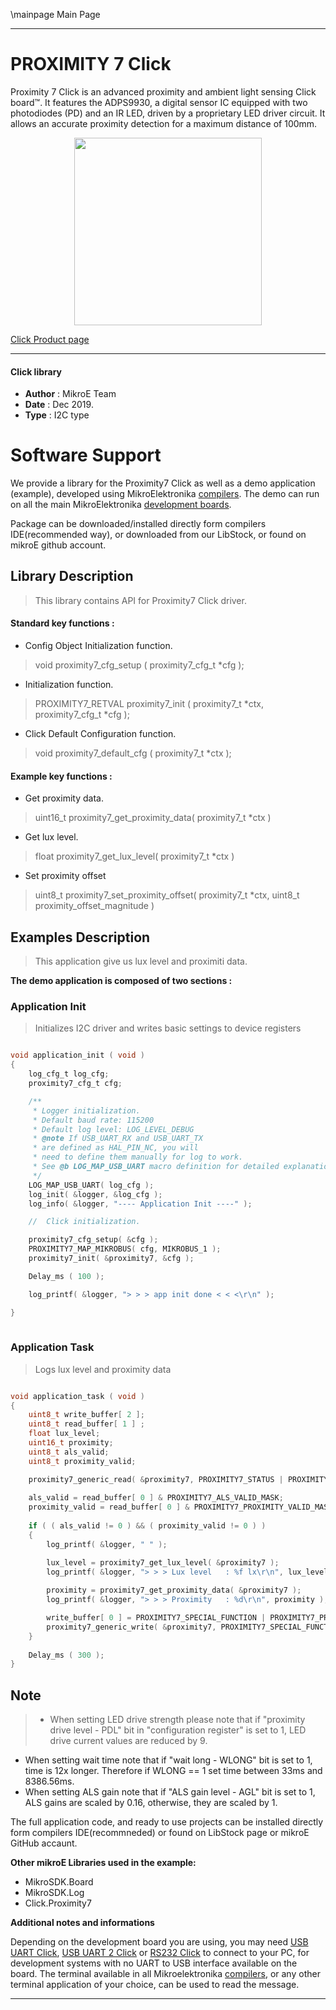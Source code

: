\mainpage Main Page
 
 

---
# PROXIMITY 7 Click

Proximity 7 Click is an advanced proximity and ambient light sensing Click board™. It features the ADPS9930, a digital sensor IC equipped with two photodiodes (PD) and an IR LED, driven by a proprietary LED driver circuit. It allows an accurate proximity detection for a maximum distance of 100mm.

<p align="center">
  <img src="https://download.mikroe.com/images/click_for_ide/proximity7_click.png" height=300px>
</p>

[Click Product page](https://www.mikroe.com/proximity-7-click)

---


#### Click library 

- **Author**        : MikroE Team
- **Date**          : Dec 2019.
- **Type**          : I2C type


# Software Support

We provide a library for the Proximity7 Click 
as well as a demo application (example), developed using MikroElektronika 
[compilers](https://shop.mikroe.com/compilers). 
The demo can run on all the main MikroElektronika [development boards](https://shop.mikroe.com/development-boards).

Package can be downloaded/installed directly form compilers IDE(recommended way), or downloaded from our LibStock, or found on mikroE github account. 

## Library Description

> This library contains API for Proximity7 Click driver.

#### Standard key functions :

- Config Object Initialization function.
> void proximity7_cfg_setup ( proximity7_cfg_t *cfg ); 
 
- Initialization function.
> PROXIMITY7_RETVAL proximity7_init ( proximity7_t *ctx, proximity7_cfg_t *cfg );

- Click Default Configuration function.
> void proximity7_default_cfg ( proximity7_t *ctx );


#### Example key functions :

- Get proximity data.
> uint16_t proximity7_get_proximity_data( proximity7_t *ctx )
 
- Get lux level.
> float proximity7_get_lux_level( proximity7_t *ctx )

- Set proximity offset
> uint8_t proximity7_set_proximity_offset( proximity7_t *ctx, uint8_t proximity_offset_magnitude )

## Examples Description

> This application give us lux level and proximiti data.

**The demo application is composed of two sections :**

### Application Init 

> Initializes I2C driver and writes basic settings to device registers

```c

void application_init ( void )
{
    log_cfg_t log_cfg;
    proximity7_cfg_t cfg;

    /** 
     * Logger initialization.
     * Default baud rate: 115200
     * Default log level: LOG_LEVEL_DEBUG
     * @note If USB_UART_RX and USB_UART_TX 
     * are defined as HAL_PIN_NC, you will 
     * need to define them manually for log to work. 
     * See @b LOG_MAP_USB_UART macro definition for detailed explanation.
     */
    LOG_MAP_USB_UART( log_cfg );
    log_init( &logger, &log_cfg );
    log_info( &logger, "---- Application Init ----" );

    //  Click initialization.

    proximity7_cfg_setup( &cfg );
    PROXIMITY7_MAP_MIKROBUS( cfg, MIKROBUS_1 );
    proximity7_init( &proximity7, &cfg );

    Delay_ms ( 100 );

    log_printf( &logger, "> > > app init done < < <\r\n" );

}
  
```

### Application Task

> Logs lux level and proximity data

```c

void application_task ( void )
{
    uint8_t write_buffer[ 2 ];
    uint8_t read_buffer[ 1 ] ;
    float lux_level;
    uint16_t proximity;
    uint8_t als_valid;
    uint8_t proximity_valid;

    proximity7_generic_read( &proximity7, PROXIMITY7_STATUS | PROXIMITY7_REPEATED_BYTE, &read_buffer[ 0 ], 1 );
    
    als_valid = read_buffer[ 0 ] & PROXIMITY7_ALS_VALID_MASK;
    proximity_valid = read_buffer[ 0 ] & PROXIMITY7_PROXIMITY_VALID_MASK;
    
    if ( ( als_valid != 0 ) && ( proximity_valid != 0 ) )
    {
        log_printf( &logger, " " );

        lux_level = proximity7_get_lux_level( &proximity7 );
        log_printf( &logger, "> > > Lux level   : %f lx\r\n", lux_level );
    
        proximity = proximity7_get_proximity_data( &proximity7 );
        log_printf( &logger, "> > > Proximity   : %d\r\n", proximity );

        write_buffer[ 0 ] = PROXIMITY7_SPECIAL_FUNCTION | PROXIMITY7_PROXIMITY_AND_ALS_INT_PIN_CLEAR;
        proximity7_generic_write( &proximity7, PROXIMITY7_SPECIAL_FUNCTION | PROXIMITY7_PROXIMITY_AND_ALS_INT_PIN_CLEAR, &write_buffer[ 0 ], 1 );
    }
    
    Delay_ms ( 300 );
}  

```

## Note

> - When setting LED drive strength please note that if "proximity drive level - PDL" bit in "configuration register" is set to 1, LED drive current values are reduced by 9.
  - When setting wait time note that if "wait long - WLONG" bit is set to 1, time is 12x longer. Therefore if WLONG == 1 set time between 33ms and 8386.56ms.
  - When setting ALS gain note that if "ALS gain level - AGL" bit is set to 1, ALS gains are scaled by 0.16, otherwise, they are scaled by 1.

The full application code, and ready to use projects can be  installed directly form compilers IDE(recommneded) or found on LibStock page or mikroE GitHub accaunt.

**Other mikroE Libraries used in the example:** 

- MikroSDK.Board
- MikroSDK.Log
- Click.Proximity7

**Additional notes and informations**

Depending on the development board you are using, you may need 
[USB UART Click](https://shop.mikroe.com/usb-uart-click), 
[USB UART 2 Click](https://shop.mikroe.com/usb-uart-2-click) or 
[RS232 Click](https://shop.mikroe.com/rs232-click) to connect to your PC, for 
development systems with no UART to USB interface available on the board. The 
terminal available in all Mikroelektronika 
[compilers](https://shop.mikroe.com/compilers), or any other terminal application 
of your choice, can be used to read the message.



---
